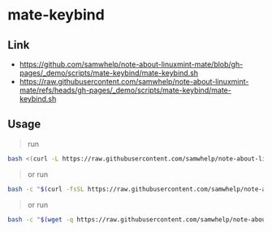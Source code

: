 

# mate-keybind




## Link

* https://github.com/samwhelp/note-about-linuxmint-mate/blob/gh-pages/_demo/scripts/mate-keybind/mate-keybind.sh
* https://raw.githubusercontent.com/samwhelp/note-about-linuxmint-mate/refs/heads/gh-pages/_demo/scripts/mate-keybind/mate-keybind.sh




## Usage

> run

``` sh
bash <(curl -L https://raw.githubusercontent.com/samwhelp/note-about-linuxmint-mate/refs/heads/gh-pages/_demo/scripts/mate-keybind/mate-keybind.sh)
```


> or run

``` sh
bash -c "$(curl -fsSL https://raw.githubusercontent.com/samwhelp/note-about-linuxmint-mate/refs/heads/gh-pages/_demo/scripts/mate-keybind/mate-keybind.sh || wget -q https://raw.githubusercontent.com/samwhelp/note-about-linuxmint-mate/refs/heads/gh-pages/_demo/scripts/mate-keybind/mate-keybind.sh -O -)"
```


> or run

``` sh
bash -c "$(wget -q https://raw.githubusercontent.com/samwhelp/note-about-linuxmint-mate/refs/heads/gh-pages/_demo/scripts/mate-keybind/mate-keybind.sh -O - || curl -fsSL https://raw.githubusercontent.com/samwhelp/note-about-linuxmint-mate/refs/heads/gh-pages/_demo/scripts/mate-keybind/mate-keybind.sh)"
```
